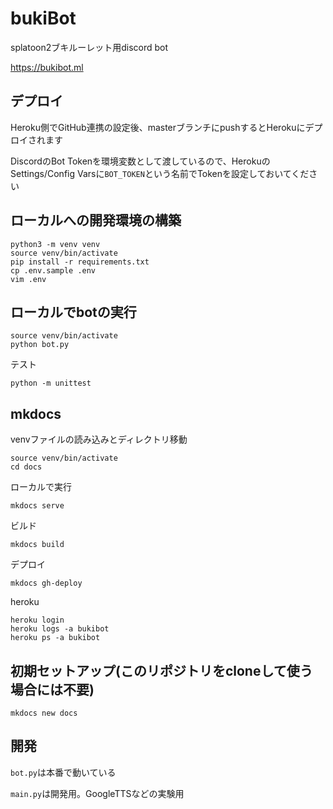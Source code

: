 # bukiBot
splatoon2ブキルーレット用discord bot

https://bukibot.ml

## デプロイ
Heroku側でGitHub連携の設定後、masterブランチにpushするとHerokuにデプロイされます

DiscordのBot Tokenを環境変数として渡しているので、HerokuのSettings/Config Varsに`BOT_TOKEN`という名前でTokenを設定しておいてください

## ローカルへの開発環境の構築

```
python3 -m venv venv
source venv/bin/activate
pip install -r requirements.txt
cp .env.sample .env
vim .env
```

## ローカルでbotの実行

```
source venv/bin/activate
python bot.py
```

テスト
```
python -m unittest
```

## mkdocs
venvファイルの読み込みとディレクトリ移動
```
source venv/bin/activate
cd docs
```

ローカルで実行
```
mkdocs serve
```

ビルド
```
mkdocs build
```

デプロイ
```
mkdocs gh-deploy
```

heroku
```
heroku login
heroku logs -a bukibot
heroku ps -a bukibot
```

## 初期セットアップ(このリポジトリをcloneして使う場合には不要)
```
mkdocs new docs
```

## 開発
`bot.py`は本番で動いている

`main.py`は開発用。GoogleTTSなどの実験用
